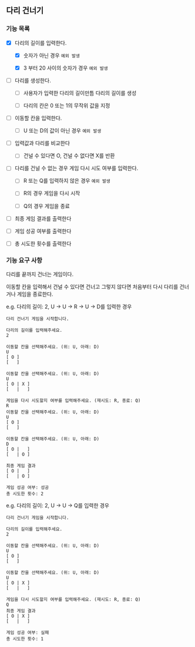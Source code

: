 ## 다리 건너기


### 기능 목록

-[x] 다리의 길이를 입력한다.
  - [x] 숫자가 아닌 경우 `예외 발생`
  - [x] 3 부터 20 사이의 숫자가 경우 `예외 발생`


- [ ] 다리를 생성한다.
  - [ ] 사용자가 입력한 다리의 길이만틈 다리의 길이를 생성
  - [ ] 다리의 칸은 0 또는 1의 무작위 값을 지정


- [ ] 이동할 칸을 입력한다.
  - [ ] U 또는 D의 값이 아닌 경우 `예외 발생`


- [ ] 입력값과 다리를 비교한다
  - [ ] 건널 수 있다면 O, 건널 수 없다면 X를 반환


- [ ] 다리를 건널 수 없는 경우 게임 다시 시도 여부를 입력한다.
  - [ ] R 또는 Q를 입력하지 않은 경우 `예외 발생`
  - [ ] R의 경우 게임을 다시 시작
  - [ ] Q의 경우 게임을 종료


- [ ] 최종 게임 결과를 출력한다


- [ ] 게임 성공 여부를 출력한다


- [ ] 총 시도한 횟수를 출력한다


### 기능 요구 사항

다리를 끝까지 건너는 게임이다.

이동할 칸을 입력해서 건널 수 있다면 건너고 그렇지 않다면 처음부터 다시 다리를 건너거나 게임을 종료한다.

e.g. 다리의 길이: 2, U -> U -> R -> U -> D를 입력한 경우
```
다리 건너기 게임을 시작합니다.

다리의 길이를 입력해주세요.
2

이동할 칸을 선택해주세요. (위: U, 아래: D)
U
[ O ]
[   ]

이동할 칸을 선택해주세요. (위: U, 아래: D)
U
[ O | X ]
[   |   ]

게임을 다시 시도할지 여부를 입력해주세요. (재시도: R, 종료: Q)
R
이동할 칸을 선택해주세요. (위: U, 아래: D)
U
[ O ]
[   ]

이동할 칸을 선택해주세요. (위: U, 아래: D)
D
[ O |   ]
[   | O ]

최종 게임 결과
[ O |   ]
[   | O ]

게임 성공 여부: 성공
총 시도한 횟수: 2
```

e.g. 다리의 길이: 2, U -> U -> Q를 입력한 경우
```
다리 건너기 게임을 시작합니다.

다리의 길이를 입력해주세요.
2

이동할 칸을 선택해주세요. (위: U, 아래: D)
U
[ O ]
[   ]

이동할 칸을 선택해주세요. (위: U, 아래: D)
U
[ O | X ]
[   |   ]

게임을 다시 시도할지 여부를 입력해주세요. (재시도: R, 종료: Q)
Q
최종 게임 결과
[ O | X ]
[   |   ]

게임 성공 여부: 실패
총 시도한 횟수: 1
```